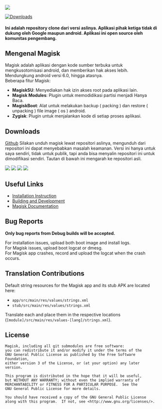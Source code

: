 ![](docs/images/logo.png)

[![Downloads](https://img.shields.io/badge/dynamic/json?color=green&label=Downloads&query=totalString&url=https%3A%2F%2Fraw.githubusercontent.com%2Ftopjohnwu%2Fmagisk-files%2Fcount%2Fcount.json&cacheSeconds=1800)](https://raw.githubusercontent.com/topjohnwu/magisk-files/count/count.json)

#### Ini adalah repository clone dari versi aslinya. Aplikasi pihak ketiga tidak di dukung oleh Google maupun android. Aplikasi ini open source oleh komunitas pengembang.

## Mengenal Magisk

Magisk adalah aplikasi dengan kode sumber terbuka untuk mengkusotomisasi android, dan memberikan hak akses lebih.  Mendungkung android versi 6.0, hingga atasnya.<br>
Beberapa fitur Magisk:

- **MagiskSU**: Menyediakan hak izin akses root pada aplikasi lain.
- **Magisk Modules**: Plugin untuk memodidikasi partisi menjadi Hanya Baca.
- **MagiskBoot**: Alat untuk melakukan backup ( packing ) dan restore ( unpacking ) file image ( os ) android.
- **Zygisk**: Plugin untuk menjalankan kode di setiap proses aplikasi.

## Downloads

[Github](https://github.com/topjohnwu/Magisk/) Silakan unduh magisk lewat repositori aslinya, mengunduh dari repositori ini dapat menyebabkan masalah keamanan. Versi ini hanya untuk saya sendiri, tidak untuk publik, tapi anda bisa menyalin repositori ini untuk dimodifikasi sendiri. Tautan di bawah ini mengarah ke repositori asli.

[![](https://img.shields.io/badge/Magisk-v27.0-blue)](https://github.com/topjohnwu/Magisk/releases/tag/v27.0)
[![](https://img.shields.io/badge/Magisk%20Beta-v27.0-blue)](https://github.com/topjohnwu/Magisk/releases/tag/v27.0)
[![](https://img.shields.io/badge/Magisk-Canary-red)](https://raw.githubusercontent.com/topjohnwu/magisk-files/canary/app-release.apk)
[![](https://img.shields.io/badge/Magisk-Debug-red)](https://raw.githubusercontent.com/topjohnwu/magisk-files/canary/app-debug.apk)

## Useful Links

- [Installation Instruction](https://topjohnwu.github.io/Magisk/install.html)
- [Building and Development](https://topjohnwu.github.io/Magisk/build.html)
- [Magisk Documentation](https://topjohnwu.github.io/Magisk/)

## Bug Reports

**Only bug reports from Debug builds will be accepted.**

For installation issues, upload both boot image and install logs.<br>
For Magisk issues, upload boot logcat or dmesg.<br>
For Magisk app crashes, record and upload the logcat when the crash occurs.

## Translation Contributions

Default string resources for the Magisk app and its stub APK are located here:

- `app/src/main/res/values/strings.xml`
- `stub/src/main/res/values/strings.xml`

Translate each and place them in the respective locations (`[module]/src/main/res/values-[lang]/strings.xml`).

## License

    Magisk, including all git submodules are free software:
    you can redistribute it and/or modify it under the terms of the
    GNU General Public License as published by the Free Software Foundation,
    either version 3 of the License, or (at your option) any later version.

    This program is distributed in the hope that it will be useful,
    but WITHOUT ANY WARRANTY; without even the implied warranty of
    MERCHANTABILITY or FITNESS FOR A PARTICULAR PURPOSE.  See the
    GNU General Public License for more details.

    You should have received a copy of the GNU General Public License
    along with this program.  If not, see <http://www.gnu.org/licenses/>.
